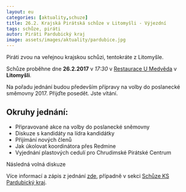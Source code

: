 ```yaml
---
layout: eu
categories: [aktuality,schuze]
title: 26.2. Krajská Pirátská schůze v Litomyšli - Výjezdní
tags: schůze, piráti
autor: Piráti Pardubický kraj
image: assets/images/aktuality/pardubice.jpg
---
```

Piráti zvou na veřejnou krajskou schůzi, tentokráte z Litomyšle.

Schůze proběhne dne __26.2.2017__ v _17:30_ v [Restaurace U Medvěda][1] v __Litomyšli__. 

Na pořadu jednání budou především přípravy na volby do poslanecké směmovny 2017. Přijďte posedět. Jste vítání. 

Okruhy jednání:
---------------
* Připravované akce na volby do poslanecké sněmovny
* Diskuze s kandidáty na lídra kandidátky
* Přijímání nových členů
* Jak úkolovat koordinátora přes Redmine
* Vyjednání plastových cedulí pro Chrudimské Pirátské Centrum

Následná volná diskuze 

Více informací a zápis z jednání [zde][2], případně v sekci [Schůze KS Pardubický kraj][3].

[1]: http://www.umedveda.cz/
[2]: https://forum.pirati.cz/pardubicky-kraj-f85/krajska-schuze-litomysl-26-2-t35986.html#p491141
[3]: https://forum.pirati.cz/schuze-ks-pardubicky-kraj-f788/
